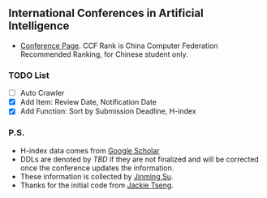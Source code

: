 ## International Conferences in Artificial Intelligence
* [Conference Page](). CCF Rank is China Computer Federation Recommended Ranking, for Chinese student only.

### TODO List
- [ ] Auto Crawler
- [x] Add Item: Review Date, Notification Date
- [x] Add Function: Sort by Submission Deadline, H-index

### P.S. 
* H-index data comes from [Google Scholar](https://scholar.google.com/citations?view_op=top_venues&hl=en)
* DDLs are denoted by *TBD* if they are not finalized and will be corrected once the conference updates the information.
* These information is collected by [Jinming Su](http://jinmingsu.net).
* Thanks for the initial code from [Jackie Tseng](https://github.com/JackieTseng/conference_call_for_paper).
